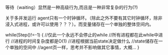 等待（waiting）显然是一种高级行为,而且是一种非常复杂的行为(?)

关于多并发运行
  agent只有一个时钟循环。（除此之外不要有其它时钟循环，除非浸入式进程，或许可以使用？？？）。而变量储存在一个单独的整体空间内。
  
  while(Step()!=-1)
  {
    //仅此一个永远不会停止的while
    //所有进程都在此while中进行
    //进程的时间复杂度都是O(1)
    //进程根据当前state决定做什么
    //state储存在一个单独的空间中
    //agent页一样，思考并不影响做其它事情，大概...
  }
  
